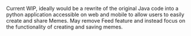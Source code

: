 Current WIP, ideally would be a rewrite of the original Java code into a python application accessible on web and mobile to allow users to easily create and share Memes. May remove Feed feature and instead focus on the functionality of creating and saving memes.
